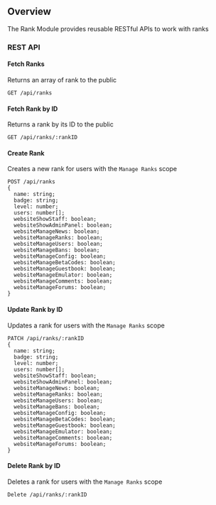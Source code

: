 ## Overview
The Rank Module provides reusable RESTful APIs to work with ranks

### REST API

#### Fetch Ranks
Returns an array of rank to the public
```
GET /api/ranks
```

#### Fetch Rank by ID
Returns a rank by its ID to the public
```
GET /api/ranks/:rankID
```

#### Create Rank
Creates a new rank for users with the `Manage Ranks` scope
```
POST /api/ranks
{
  name: string;
  badge: string;
  level: number;
  users: number[];
  websiteShowStaff: boolean;
  websiteShowAdminPanel: boolean;
  websiteManageNews: boolean;
  websiteManageRanks: boolean;
  websiteManageUsers: boolean;
  websiteManageBans: boolean;
  websiteManageConfig: boolean;
  websiteManageBetaCodes: boolean;
  websiteManageGuestbook: boolean;
  websiteManageEmulator: boolean;
  websiteManageComments: boolean;
  websiteManageForums: boolean;
}
```

#### Update Rank by ID
Updates a rank for users with the `Manage Ranks` scope
```
PATCH /api/ranks/:rankID
{
  name: string;
  badge: string;
  level: number;
  users: number[];
  websiteShowStaff: boolean;
  websiteShowAdminPanel: boolean;
  websiteManageNews: boolean;
  websiteManageRanks: boolean;
  websiteManageUsers: boolean;
  websiteManageBans: boolean;
  websiteManageConfig: boolean;
  websiteManageBetaCodes: boolean;
  websiteManageGuestbook: boolean;
  websiteManageEmulator: boolean;
  websiteManageComments: boolean;
  websiteManageForums: boolean;
}
```

#### Delete Rank by ID
Deletes a rank for users with the `Manage Ranks` scope
```
Delete /api/ranks/:rankID
```
